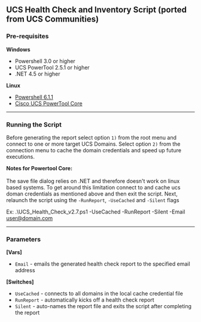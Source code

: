 ## UCS Health Check and Inventory Script (ported from UCS Communities)

### Pre-requisites

**Windows**
- Powershell 3.0 or higher
- UCS PowerTool 2.5.1 or higher
- .NET 4.5 or higher

**Linux**
- [Powershell 6.1.1](https://github.com/PowerShell/PowerShell/releases/tag/v6.1.1)
- [Cisco UCS PowerTool Core](https://community.cisco.com/t5/cisco-developed-ucs-integrations/cisco-ucs-powertool-core-suite-for-powershell-core-modules-for/ta-p/3643354)

---

### Running the Script
Before generating the report select option `1)` from the root menu and connect to one or more target UCS Domains.  Select option `2)` from the connection menu to cache the domain credentials and speed up future executions.<br />

**Notes for Powertool Core:**<br/><br />
The save file dialog relies on .NET and therefore doesn't work on linux based systems.  To get around this limitation connect to and cache ucs doman credentials as mentioned above and then exit the script.  Next, relaunch the script using the `-RunReport`, `-UseCached` and `-Silent` flags


Ex: .\UCS_Health_Check_v2.7.ps1 -UseCached -RunReport -Silent -Email user@domain.com

---
### Parameters
**[Vars]**
- `Email`     - emails the generated health check report to the specified email address


**[Switches]**
- `UseCached` - connects to all domains in the local cache credential file
- `RunReport` - automatically kicks off a health check report
- `Silent`    - auto-names the report file and exits the script after completing the report
